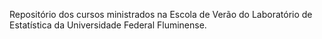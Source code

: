 Repositório dos cursos ministrados na Escola de Verão do Laboratório de Estatística da Universidade Federal Fluminense.
